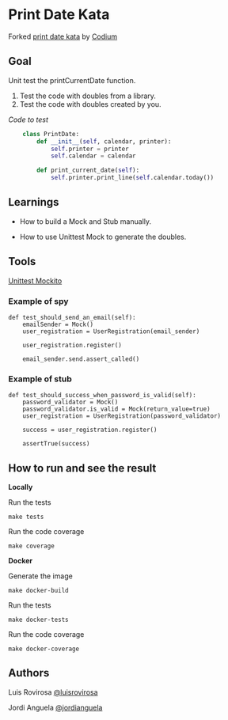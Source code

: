 # Print Date Kata

Forked [print date kata](https://github.com/CodiumTeam/legacy-training-python/tree/master/print-date-kata) by [Codium](https://github.com/CodiumTeam)

## Goal

Unit test the printCurrentDate function.

1. Test the code with doubles from a library.
2. Test the code with doubles created by you.

*Code to test*
```python
    class PrintDate:
        def __init__(self, calendar, printer):
            self.printer = printer
            self.calendar = calendar

        def print_current_date(self):
            self.printer.print_line(self.calendar.today())
```

## Learnings

* How to build a Mock and Stub manually.

* How to use Unittest Mock to generate the doubles.

## Tools

[Unittest Mockito](https://cpython-test-docs.readthedocs.io/en/latest/library/unittest.mock.html)
### Example of spy

    def test_should_send_an_email(self):
        emailSender = Mock()
        user_registration = UserRegistration(email_sender)

        user_registration.register()

        email_sender.send.assert_called()

### Example of stub

    def test_should_success_when_password_is_valid(self):
        password_validator = Mock()
        password_validator.is_valid = Mock(return_value=true)
        user_registration = UserRegistration(password_validator)

        success = user_registration.register()

        assertTrue(success)

## How to run and see the result

**Locally**

Run the tests

    make tests

Run the code coverage

    make coverage


**Docker**

Generate the image

    make docker-build

Run the tests

    make docker-tests

Run the code coverage

    make docker-coverage

## Authors
Luis Rovirosa [@luisrovirosa](https://www.twitter.com/luisrovirosa)

Jordi Anguela [@jordianguela](https://www.twitter.com/jordianguela)

